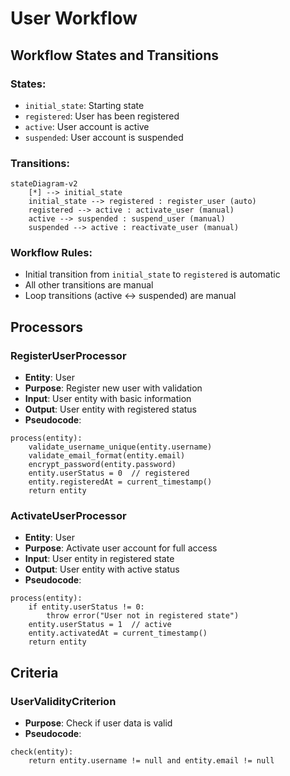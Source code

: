 # User Workflow

## Workflow States and Transitions

### States:
- `initial_state`: Starting state
- `registered`: User has been registered
- `active`: User account is active
- `suspended`: User account is suspended

### Transitions:

```mermaid
stateDiagram-v2
    [*] --> initial_state
    initial_state --> registered : register_user (auto)
    registered --> active : activate_user (manual)
    active --> suspended : suspend_user (manual)
    suspended --> active : reactivate_user (manual)
```

### Workflow Rules:
- Initial transition from `initial_state` to `registered` is automatic
- All other transitions are manual
- Loop transitions (active ↔ suspended) are manual

## Processors

### RegisterUserProcessor
- **Entity**: User
- **Purpose**: Register new user with validation
- **Input**: User entity with basic information
- **Output**: User entity with registered status
- **Pseudocode**:
```
process(entity):
    validate_username_unique(entity.username)
    validate_email_format(entity.email)
    encrypt_password(entity.password)
    entity.userStatus = 0  // registered
    entity.registeredAt = current_timestamp()
    return entity
```

### ActivateUserProcessor
- **Entity**: User
- **Purpose**: Activate user account for full access
- **Input**: User entity in registered state
- **Output**: User entity with active status
- **Pseudocode**:
```
process(entity):
    if entity.userStatus != 0:
        throw error("User not in registered state")
    entity.userStatus = 1  // active
    entity.activatedAt = current_timestamp()
    return entity
```

## Criteria

### UserValidityCriterion
- **Purpose**: Check if user data is valid
- **Pseudocode**:
```
check(entity):
    return entity.username != null and entity.email != null
```
